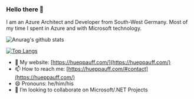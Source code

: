 ### Hello there 👋

I am an Azure Architect and Developer from South-West Germany.
Most of my time I spent in Azure and with Microsoft technology.


![Anurag's github stats](https://github-readme-stats.vercel.app/api?username=jhueppauff&show_icons=true&theme=synthwave)

[![Top Langs](https://github-readme-stats.vercel.app/api/top-langs/?username=jhueppauff&layout=compact&hide=jupyter%20notebook)](https://github.com/anuraghazra/github-readme-stats)

- 💬 My website: [https://hueppauff.com/](https://hueppauff.com/)
- 📫 How to reach me: [https://hueppauff.com/#contact](https://hueppauff.com/)
- 😄 Pronouns: he/him/his
- 👯 I’m looking to collaborate on Microsoft/.NET Projects

<!--
**jhueppauff/jhueppauff** is a ✨ _special_ ✨ repository because its `README.md` (this file) appears on your GitHub profile.

Here are some ideas to get you started:

- 🔭 I’m currently working on ...
- 🌱 I’m currently learning ...
- 👯 I’m looking to collaborate on ...
- 🤔 I’m looking for help with ...
- 💬 Ask me about ...
- 📫 How to reach me: ...
- 😄 Pronouns: ...
- ⚡ Fun fact: ...
-->
